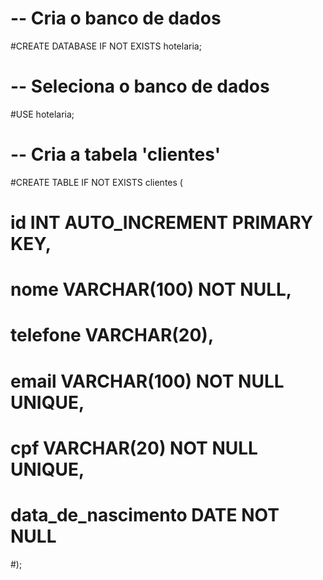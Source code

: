# -- Cria o banco de dados
#CREATE DATABASE IF NOT EXISTS hotelaria;

# -- Seleciona o banco de dados
#USE hotelaria;

# -- Cria a tabela 'clientes'
#CREATE TABLE IF NOT EXISTS clientes (
#    id INT AUTO_INCREMENT PRIMARY KEY,
#    nome VARCHAR(100) NOT NULL,
#    telefone VARCHAR(20),
#    email VARCHAR(100) NOT NULL UNIQUE,
#    cpf VARCHAR(20) NOT NULL UNIQUE,
#    data_de_nascimento DATE NOT NULL
#);

